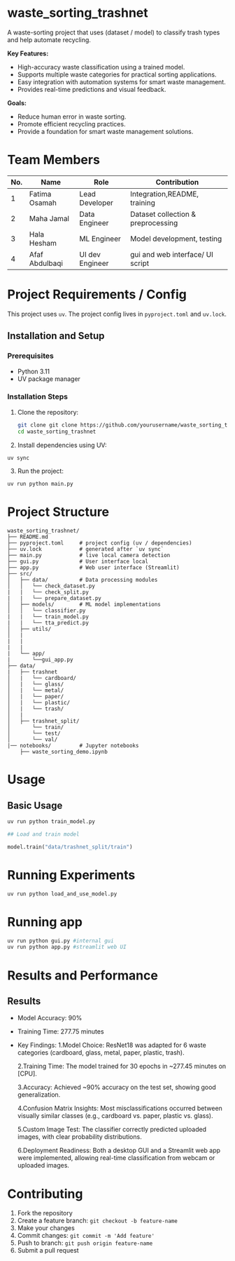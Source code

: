 ﻿# waste_sorting_trashnet

A waste-sorting project that uses (dataset / model) to classify trash types and help automate recycling.

**Key Features:**
- High-accuracy waste classification using a trained model.
- Supports multiple waste categories for practical sorting applications.
- Easy integration with automation systems for smart waste management.
- Provides real-time predictions and visual feedback.

**Goals:**
- Reduce human error in waste sorting.
- Promote efficient recycling practices.
- Provide a foundation for smart waste management solutions.


# Team Members
| No. | Name         | Role           | Contribution                              |
|-----|--------------|----------------|-------------------------------------------|
| 1   |Fatima Osamah | Lead Developer | Integration,README, training              |
| 2   |Maha Jamal    | Data Engineer  | Dataset collection & preprocessing        |
| 3   |Hala Hesham   | ML Engineer    | Model development, testing                |
| 4   |Afaf Abdulbaqi| UI dev Engineer| gui and web interface/ UI script          |

# Project Requirements / Config
This project uses `uv`. The project config lives in `pyproject.toml` and `uv.lock`.

## Installation and Setup

### Prerequisites
- Python 3.11
- UV package manager

### Installation Steps
1. Clone the repository:
   ```bash
   git clone git clone https://github.com/yourusername/waste_sorting_trashnet.git
   cd waste_sorting_trashnet

2. Install dependencies using UV:
 ```bash
uv sync
 ```
3. Run the project:
 ```bash
uv run python main.py 
  ```
# Project Structure
```
waste_sorting_trashnet/
├── README.md
├── pyproject.toml     # project config (uv / dependencies)
├── uv.lock            # generated after `uv sync`
├── main.py            # live local camera detection
├── gui.py             # User interface local
├── app.py             # Web user interface (Streamlit)
├── src/
│   ├── data/          # Data processing modules
│   │   └── check_dataset.py
|   |   └── check_split.py
|   |   └── prepare_dataset.py
│   ├── models/        # ML model implementations
│   │   └── classifier.py
|   |   └── train_model.py
|   |   └── tta_predict.py
│   ├── utils/
│   |   
|   |
|   |
|   └── app/           
|       └──gui_app.py
├── data/
|   ├── trashnet 
│   |   └── cardboard/
│   |   └── glass/
│   |   └── metal/
│   |   └── paper/
│   |   └── plastic/
│   |   └── trash/
│   |
│   ├── trashnet_split/
│       └── train/
│       └── test/
│       └── val/
|── notebooks/         # Jupyter notebooks
    ├── waste_sorting_demo.ipynb
```
# Usage

## Basic Usage
```python
uv run python train_model.py

## Load and train model

model.train("data/trashnet_split/train")
```
# Running Experiments
```bash
uv run python load_and_use_model.py

```
# Running app
```bash
uv run python gui.py #internal gui
uv run python app.py #streamlit web UI

```
# Results and Performance

## Results
- Model Accuracy: 90%
- Training Time: 277.75 minutes
- Key Findings:
   1.Model Choice: ResNet18 was adapted for 6 waste categories (cardboard, glass, metal, paper, plastic, trash).

   2.Training Time: The model trained for 30 epochs in ~277.45 minutes on [CPU].

   3.Accuracy: Achieved ~90% accuracy on the test set, showing good generalization.

   4.Confusion Matrix Insights: Most misclassifications occurred between visually similar classes (e.g., cardboard vs. paper, plastic vs. glass).

   5.Custom Image Test: The classifier correctly predicted uploaded images, with clear probability distributions.

   6.Deployment Readiness: Both a desktop GUI and a Streamlit web app were implemented, allowing real-time classification from webcam or uploaded images.

# Contributing

1. Fork the repository
2. Create a feature branch: `git checkout -b feature-name`
3. Make your changes
4. Commit changes: `git commit -m 'Add feature'`
5. Push to branch: `git push origin feature-name`
6. Submit a pull request










